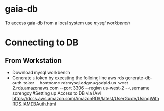 # gaia-db
To access gaia-db from a local system use *mysql workbench*


# Connecting to DB

## From Workstation

- Download mysql workbench
- Generate a token by executing the folloing line
aws rds generate-db-auth-token --hostname rdsmysql.cdgmuqiadpid.us-west-2.rds.amazonaws.com --port 3306 --region us-west-2 --username sorengoy
#Setting up Access to DB via IAM
https://docs.aws.amazon.com/AmazonRDS/latest/UserGuide/UsingWithRDS.IAMDBAuth.html
